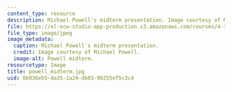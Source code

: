 ```yaml
---
content_type: resource
description: Michael Powell's midterm presentation. Image courtesy of Michael Powell.
file: https://ol-ocw-studio-app-production.s3.amazonaws.com/courses/4-370-interrogative-design-workshop-fall-2005/0b036eb54a351a24db0390255ef5c3c4_powell_midterm.jpg
file_type: image/jpeg
image_metadata:
  caption: Michael Powell's midterm presentation.
  credit: Image courtesy of Michael Powell.
  image-alt: Powell midterm.
resourcetype: Image
title: powell_midterm.jpg
uid: 0b036eb5-4a35-1a24-db03-90255ef5c3c4
---
```

